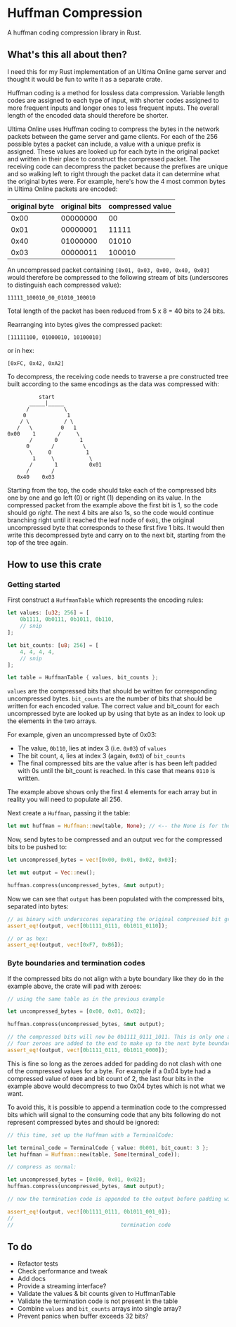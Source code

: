 # Huffman Compression

A huffman coding compression library in Rust.

## What's this all about then?

I need this for my Rust implementation of an Ultima Online game server and thought it would be fun to write it as a separate crate.

Huffman coding is a method for lossless data compression. Variable length codes are assigned to each type of input, with shorter codes assigned to more frequent inputs and longer ones to less frequent inputs. The overall length of the encoded data should therefore be shorter.

Ultima Online uses Huffman coding to compress the bytes in the network packets between the game server and game clients. For each of the 256 possible bytes a packet can include, a value with a unique prefix is assigned. These values are looked up for each byte in the original packet and written in their place to construct the compressed packet. The receiving code can decompress the packet because the prefixes are unique and so walking left to right through the packet data it can determine what the original bytes were. For example, here's how the 4 most common bytes in Ultima Online packets are encoded:

| original byte | original bits | compressed value |
|---------------|---------------|------------------|
|      0x00     |    00000000   |       00         |
|      0x01     |    00000001   |       11111      |
|      0x40     |    01000000   |       01010      |
|      0x03     |    00000011   |       100010     |

An uncompressed packet containing `[0x01, 0x03, 0x00, 0x40, 0x03]` would therefore be compressed to the following stream of bits (underscores to distinguish each compressed value):

```
11111_100010_00_01010_100010
```

Total length of the packet has been reduced from 5 x 8 = 40 bits to 24 bits.

Rearranging into bytes gives the compressed packet:

```
[11111100, 01000010, 10100010]
```

or in hex:

```
[0xFC, 0x42, 0xA2]
```

To decompress, the receiving code needs to traverse a pre constructed tree built according to the same encodings as the data was compressed with:
```
          start
       _____|_____
      /           \
     0             1
    / \           / \
   /   \         0   1
0x00    1       /     \
       /       0       1
      0       /         \
       \     0           1
        1     \           \
       /       1          0x01
      /       /
   0x40    0x03
```

Starting from the top, the code should take each of the compressed bits one by one and go left (0) or right (1) depending on its value. In the compressed packet from the example above the first bit is 1, so the code should go *right*. The next 4 bits are also 1s, so the code would continue branching right until it reached the leaf node of `0x01`, the original uncompressed byte that corresponds to these first five 1 bits. It would then write this decompressed byte and carry on to the next bit, starting from the top of the tree again.

## How to use this crate

### Getting started

First construct a `HuffmanTable` which represents the encoding rules:

```rust
let values: [u32; 256] = [
    0b1111, 0b0111, 0b1011, 0b110,
    // snip
];

let bit_counts: [u8; 256] = [
    4, 4, 4, 4,
    // snip
];

let table = HuffmanTable { values, bit_counts };
```

`values` are the compressed bits that should be written for corresponding uncompressed bytes. `bit_counts` are the number of bits that should be written for each encoded value. The correct value and bit_count for each uncompressed byte are looked up by using that byte as an index to look up the elements in the two arrays.

For example, given an uncompressed byte of 0x03:
  - The value, `0b110`, lies at index 3 (i.e. `0x03`) of `values`
  - The bit count, `4`,  lies at index 3 (again, `0x03`) of `bit_counts`
  - The final compressed bits are the value after is has been left padded with 0s until the bit_count is reached. In this case that means `0110` is written.

The example above shows only the first 4 elements for each array but in reality you will need to populate all 256.

Next create a `Huffman`, passing it the table:

```rust
let mut huffman = Huffman::new(table, None); // <-- the None is for the termination code, see further down
```

Now, send bytes to be compressed and an output vec for the compressed bits to be pushed to:

```rust
let uncompressed_bytes = vec![0x00, 0x01, 0x02, 0x03];

let mut output = Vec::new();

huffman.compress(uncompressed_bytes, &mut output);
```

Now we can see that `output` has been populated with the compressed bits, separated into bytes: 

```rust
// as binary with underscores separating the original compressed bit groupings:
assert_eq!(output, vec![0b1111_0111, 0b1011_0110]);

// or as hex:
assert_eq!(output, vec![0xF7, 0xB6]);
```

### Byte boundaries and termination codes

If the compressed bits do not align with a byte boundary like they do in the example above, the crate will pad with zeroes:

```rust
// using the same table as in the previous example

let uncompressed_bytes = [0x00, 0x01, 0x02];

huffman.compress(uncompressed_bytes, &mut output);

// the compressed bits will now be 0b1111_0111_1011. This is only one and a half bytes, so
// four zeroes are added to the end to make up to the next byte boundary:
assert_eq!(output, vec![0b1111_0111, 0b1011_0000]);
```

This is fine so long as the zeroes added for padding do not clash with one of the compressed values for a byte. For example if a 0x04 byte had a compressed value of `0b00` and bit count of 2, the last four bits in the example above would decompress to two 0x04 bytes which is not what we want.

To avoid this, it is possible to append a termination code to the compressed bits which will signal to the consuming code that any bits following do not represent compressed bytes and should be ignored:

```rust
// this time, set up the Huffman with a TerminalCode:

let terminal_code = TerminalCode { value: 0b001, bit_count: 3 };
let huffman = Huffman::new(table, Some(terminal_code));

// compress as normal:

let uncompressed_bytes = [0x00, 0x01, 0x02];
huffman.compress(uncompressed_bytes, &mut output);

// now the termination code is appended to the output before padding with zeroes:

assert_eq!(output, vec![0b1111_0111, 0b1011_001_0]);
//                                           ^
//                                  termination code
```

## To do
- Refactor tests
- Check performance and tweak
- Add docs
- Provide a streaming interface?
- Validate the values & bit counts given to HuffmanTable
- Validate the termination code is not present in the table
- Combine `values` and `bit_counts` arrays into single array?
- Prevent panics when buffer exceeds 32 bits?
